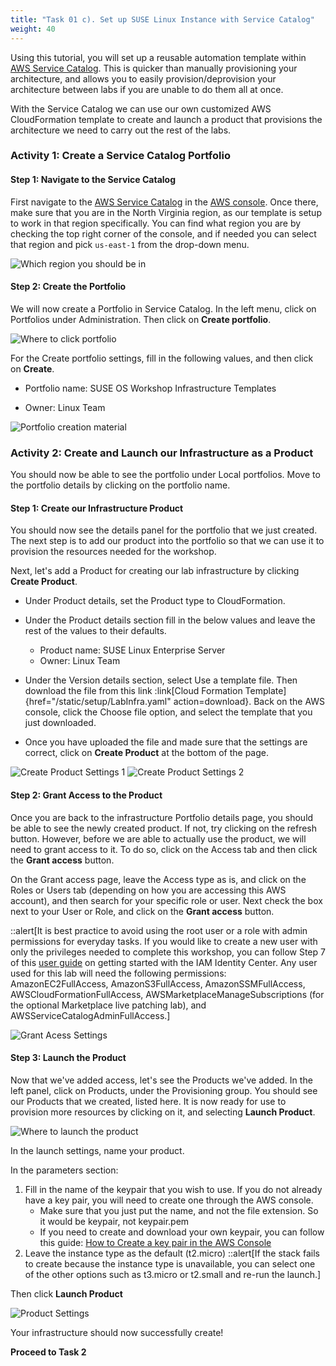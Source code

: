 ```yaml
---
title: "Task 01 c). Set up SUSE Linux Instance with Service Catalog"
weight: 40
---
```


<!--
Copyright Amazon.com, Inc. or its affiliates. All Rights Reserved.
SPDX-License-Identifier: MIT-0
-->

Using this tutorial, you will set up a reusable automation template within [AWS Service Catalog](https://aws.amazon.com/servicecatalog/). This is quicker than manually provisioning your architecture, and allows you to easily provision/deprovision your architecture between labs if you are unable to do them all at once.

With the Service Catalog we can use our own customized AWS CloudFormation template to create and launch a product that provisions the architecture we need to carry out the rest of the labs.

### Activity 1: Create a Service Catalog Portfolio

#### Step 1: Navigate to the Service Catalog

First navigate to the [AWS Service Catalog](https://us-east-1.console.aws.amazon.com/servicecatalog/home?region=us-east-1#home) in the [AWS console](https://us-east-1.console.aws.amazon.com/console/home?region=us-east-1). Once there, make sure that you are in the North Virginia region, as our template is setup to work in that region specifically. You can find what region you are by checking the top right corner of the console, and if needed you can select that region and pick `us-east-1` from the drop-down menu. 

![Which region you should be in](../../static/setup/service_cat_1.jpg)

#### Step 2: Create the Portfolio

We will now create a Portfolio in Service Catalog. In the left menu, click on Portfolios under Administration. Then click on **Create portfolio**.

![Where to click portfolio](../../static/setup/service_cat_2.jpg)

For the Create portfolio settings, fill in the following values, and then click on **Create**.

- Portfolio name: SUSE OS Workshop Infrastructure Templates

- Owner: Linux Team

![Portfolio creation material](../../static/setup/service_cat_3.jpg)

### Activity 2: Create and Launch our Infrastructure as a Product

You should now be able to see the portfolio under Local portfolios. Move to the portfolio details by clicking on the portfolio name.

#### Step 1: Create our Infrastructure Product

You should now see the details panel for the portfolio that we just created. The next step is to add our product into the portfolio so that we can use it to provision the resources needed for the workshop.

Next, let's add a Product for creating our lab infrastructure by clicking **Create Product**.

- Under Product details, set the Product type to CloudFormation.

- Under the Product details section fill in the below values and leave the rest of the values to their defaults.

    - Product name: SUSE Linux Enterprise Server
    - Owner: Linux Team

- Under the Version details section, select Use a template file. Then download the file from this link :link[Cloud Formation Template]{href="/static/setup/LabInfra.yaml" action=download}. Back on the AWS console, click the Choose file option, and select the template that you just downloaded. 

- Once you have uploaded the file and made sure that the settings are correct, click on **Create Product** at the bottom of the page.

![Create Product Settings 1](../../static/setup/service_cat_create_product.jpg)
![Create Product Settings 2](../../static/setup/service_cat_create_product_2.jpg)

#### Step 2: Grant Access to the Product

Once you are back to the infrastructure Portfolio details page, you should be able to see the newly created product. If not, try clicking on the refresh button. However, before we are able to actually use the product, we will need to grant access to it. To do so, click on the Access tab and then click the **Grant access** button.

On the Grant access page, leave the Access type as is, and click on the Roles or Users tab (depending on how you are accessing this AWS account), and then search for your specific role or user. Next check the box next to your User or Role, and click on the **Grant access** button.

::alert[It is best practice to avoid using the root user or a role with admin permissions for everyday tasks. If you would like to create a new user with only the privileges needed to complete this workshop, you can follow Step 7 of this [user guide](https://docs.aws.amazon.com/singlesignon/latest/userguide/getting-started.html) on getting started with the IAM Identity Center. Any user used for this lab will need the following permissions: AmazonEC2FullAccess, AmazonS3FullAccess, AmazonSSMFullAccess, AWSCloudFormationFullAccess, AWSMarketplaceManageSubscriptions (for the optional Marketplace live patching lab), and AWSServiceCatalogAdminFullAccess.]

![Grant Acess Settings](../../static/setup/grant_access.jpg)

#### Step 3: Launch the Product

Now that we've added access, let's see the Products we've added. In the left panel, click on Products, under the Provisioning group. You should see our Products that we created, listed here. It is now ready for use to provision more resources by clicking on it, and selecting **Launch Product**.

![Where to launch the product](../../static/setup/service_cat_launch_prod.jpg)

In the launch settings, name your product.

In the parameters section:

1. Fill in the name of the keypair that you wish to use. If you do not already have a key pair, you will need to create one through the AWS console. 
    - Make sure that you just put the name, and not the file extension. So it would be keypair, not keypair.pem
    - If you need to create and download your own keypair, you can follow this guide: [How to Create a key pair in the AWS Console](https://docs.aws.amazon.com/AWSEC2/latest/UserGuide/create-key-pairs.html#having-ec2-create-your-key-pair)
2. Leave the instance type as the default (t2.micro) 
::alert[If the stack fails to create because the instance type is unavailable, you can select one of the other options such as t3.micro or t2.small and re-run the launch.]

Then click **Launch Product**

![Product Settings](../../static/setup/service_cat_launch_prod_2.jpg)

Your infrastructure should now successfully create!

**Proceed to Task 2**


